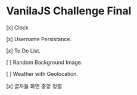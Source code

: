 # VanilaJS Challenge Final

[x] Clock

[x] Username Persistance.

[x] To Do List.

[ ] Random Background Image.

[ ] Weather with Geolocation.

[x] 글자들 화면 중앙 정렬